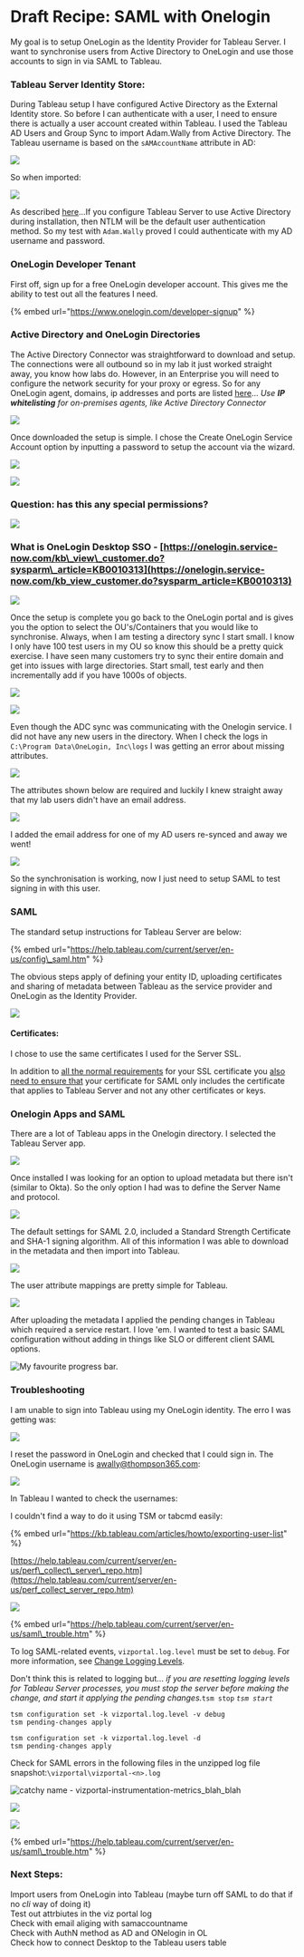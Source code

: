 # Draft Recipe: SAML with Onelogin

My goal is to setup OneLogin as the Identity Provider for Tableau Server. I want to synchronise users from Active Directory to OneLogin and use those accounts to sign in via SAML to Tableau.

### Tableau Server Identity Store:

During Tableau setup I have configured Active Directory as the External Identity store. So before I can authenticate with a user, I need to ensure there is actually a user account created within Tableau. I used the Tableau AD Users and Group Sync to import Adam.Wally from Active Directory. The Tableau username is based on the `sAMAccountName` attribute in AD:

![](../.gitbook/assets/image%20%2824%29.png)

So when imported:

![](../.gitbook/assets/image%20%2819%29.png)

As described [here](https://help.tableau.com/v2020.4/server/en-us/security_auth.htm)...If you configure Tableau Server to use Active Directory during installation, then NTLM will be the default user authentication method. So my test with `Adam.Wally` proved I could authenticate with my AD username and password.

### OneLogin Developer Tenant

First off, sign up for a free OneLogin developer account. This gives me the ability to test out all the features I need.

{% embed url="https://www.onelogin.com/developer-signup" %}

### Active Directory and OneLogin Directories

The Active Directory Connector was straightforward to download and setup. The connections were all outbound so in my lab it just worked straight away, you know how labs do. However, in an Enterprise you will need to configure the network security for your proxy or egress. So for any OneLogin agent, domains, ip addresses and ports are listed [here](https://onelogin.service-now.com/support?id=kb_article&sys_id=e1899821db8c60103de43e0439961952&kb_category=a0b5e130db185340d5505eea4b961957)... _Use **IP whitelisting** for on-premises agents, like Active Directory Connector_

![](../.gitbook/assets/image%20%2811%29.png)

Once downloaded the setup is simple. I chose the Create OneLogin Service Account option by inputting a password to setup the account via the wizard.

![](../.gitbook/assets/image%20%288%29.png)

![](../.gitbook/assets/image%20%289%29.png)

### Question: has this any special permissions?

![](../.gitbook/assets/image%20%284%29.png)

### What is OneLogin Desktop SSO - [https://onelogin.service-now.com/kb\_view\_customer.do?sysparm\_article=KB0010313](https://onelogin.service-now.com/kb_view_customer.do?sysparm_article=KB0010313)

![](../.gitbook/assets/image%20%286%29.png)

Once the setup is complete you go back to the OneLogin portal and is gives you the option to select the OU's/Containers that you would like to synchronise. Always, when I am testing a directory sync I start small. I know I only have 100 test users in my OU so know this should be a pretty quick exercise. I have seen many customers try to sync their entire domain and get into issues with large directories. Start small, test early and then incrementally add if you have 1000s of objects.

![](../.gitbook/assets/image%20%2816%29.png)

![](../.gitbook/assets/image%20%2814%29.png)

Even though the ADC sync was communicating with the Onelogin service. I did not have any new users in the directory. When I check the logs in `C:\Program Data\OneLogin, Inc\logs` I was getting an error about missing attributes.

![](../.gitbook/assets/image%20%2813%29.png)

The attributes shown below are required and luckily I knew straight away that my lab users didn't have an email address. 

![](../.gitbook/assets/image%20%2815%29.png)

I added the email address for one of my AD users re-synced and away we went!

![](../.gitbook/assets/image%20%2817%29.png)

So the synchronisation is working, now I just need to setup SAML to test signing in with this user.

### SAML

The standard setup instructions for Tableau Server are below:

{% embed url="https://help.tableau.com/current/server/en-us/config\_saml.htm" %}

The obvious steps apply of defining your entity ID, uploading certificates and sharing of metadata between Tableau as the service provider and OneLogin as the Identity Provider.

![](../.gitbook/assets/image%20%287%29.png)

#### Certificates:

I chose to use the same certificates I used for the Server SSL.

In addition to [all the normal requirements](https://help.tableau.com/current/server/en-us/saml_requ.htm#Certific) for your SSL certificate you [also need to ensure that](https://help.tableau.com/current/server/en-us/saml_requ.htm#Cert_Name) your certificate for SAML only includes the certificate that applies to Tableau Server and not any other certificates or keys.

### Onelogin Apps and SAML

There are a lot of Tableau apps in the Onelogin directory. I selected the Tableau Server app.

![](../.gitbook/assets/image%20%2812%29.png)

Once installed I was looking for an option to upload metadata but there isn't \(similar to Okta\). So the only option I had was to define the Server Name and protocol.

![](../.gitbook/assets/image%20%2821%29.png)

The default settings for SAML 2.0, included a Standard Strength Certificate and SHA-1 signing algorithm. All of this information I was able to download in the metadata and then import into Tableau.

![](../.gitbook/assets/image%20%2818%29.png)

The user attribute mappings are pretty simple for Tableau.

![](../.gitbook/assets/image%20%2820%29.png)

After uploading the metadata I applied the pending changes in Tableau which required a service restart. I love 'em. I wanted to test a basic SAML configuration without adding in things like SLO or different client SAML options.

![My favourite progress bar.](../.gitbook/assets/image%20%2823%29.png)

### Troubleshooting

I am unable to sign into Tableau using my OneLogin identity. The erro I was getting was:

![](../.gitbook/assets/image%20%2826%29.png)

I reset the password in OneLogin and checked that I could sign in. The OneLogin username is awally@thompson365.com:

![](../.gitbook/assets/image%20%2827%29.png)

In Tableau I wanted to check the usernames:

I couldn't find a way to do it using TSM or tabcmd easily:

{% embed url="https://kb.tableau.com/articles/howto/exporting-user-list" %}

[https://help.tableau.com/current/server/en-us/perf\_collect\_server\_repo.htm](https://help.tableau.com/current/server/en-us/perf_collect_server_repo.htm)

![](../.gitbook/assets/image%20%2828%29.png)

{% embed url="https://help.tableau.com/current/server/en-us/saml\_trouble.htm" %}

To log SAML-related events, `vizportal.log.level` must be set to `debug`. For more information, see [Change Logging Levels](https://help.tableau.com/current/server/en-us/logs_debug_level.htm).

Don't think this is related to logging but... _if you are resetting logging levels for Tableau Server processes, you must stop the server before making the change, and start it applying the pending changes._`tsm stop` _`tsm start`_

```text
tsm configuration set -k vizportal.log.level -v debug
tsm pending-changes apply

tsm configuration set -k vizportal.log.level -d
tsm pending-changes apply
```

Check for SAML errors in the following files in the unzipped log file snapshot:`\vizportal\vizportal-<n>.log`

![catchy name - vizportal-instrumentation-metrics\_blah\_blah](../.gitbook/assets/image%20%2829%29.png)

  


![](../.gitbook/assets/image%20%2825%29.png)



![](../.gitbook/assets/image%20%2822%29.png)

{% embed url="https://help.tableau.com/current/server/en-us/saml\_trouble.htm" %}

### Next Steps:

Import users from OneLogin into Tableau \(maybe turn off SAML to do that if no _cli_ way of doing it\)  
Test out attrbiutes in the viz portal log  
Check with email aliging with samaccountname  
Check with AuthN method as AD and ONelogin in OL  
Check how to connect Desktop to the Tableau users table







